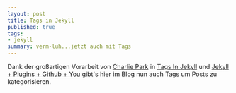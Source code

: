 ```yaml
---
layout: post
title: Tags in Jekyll
published: true
tags:
- jekyll
summary: verm-luh...jetzt auch mit Tags
---
```


Dank der großartigen Vorarbeit von [Charlie Park](http://charliepark.org) in [Tags In Jekyll](http://charliepark.org/tags-in-jekyll/) und [Jekyll + Plugins + Github + You](http://charliepark.org/jekyll-with-plugins/) gibt's hier im Blog nun auch Tags um Posts zu kategorisieren.
